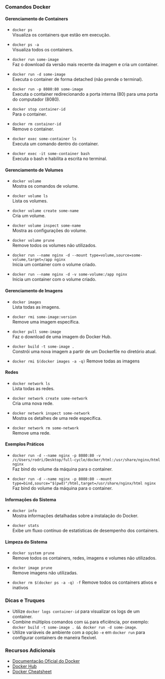 ### Comandos Docker

#### Gerenciamento de Containers

- `docker ps`  
  Visualiza os containers que estão em execução.

- `docker ps -a`  
  Visualiza todos os containers.

- `docker run some-image`  
  Faz o download da versão mais recente da imagem e cria um container.

- `docker run -d some-image`  
  Executa o container de forma detached (não prende o terminal).

- `docker run -p 8080:80 some-image`  
  Executa o container redirecionando a porta interna (80) para uma porta do computador (8080).

- `docker stop container-id`  
  Para o container.

- `docker rm container-id`  
  Remove o container.

- `docker exec some-container ls`  
  Executa um comando dentro do container.

- `docker exec -it some-container bash`  
  Executa o bash e habilita a escrita no terminal.

#### Gerenciamento de Volumes

- `docker volume`  
  Mostra os comandos de volume.

- `docker volume ls`  
  Lista os volumes.

- `docker volume create some-name`  
  Cria um volume.

- `docker volume inspect some-name`  
  Mostra as configurações do volume.

- `docker volume prune`  
  Remove todos os volumes não utilizados.

- `docker run --name nginx -d --mount type=volume,source=some-volume,target=/app nginx`  
  Inicia um container com o volume criado.

- `docker run --name nginx -d -v some-volume:/app nginx`  
  Inicia um container com o volume criado.

#### Gerenciamento de Imagens

- `docker images`  
  Lista todas as imagens.

- `docker rmi some-image:version`  
  Remove uma imagem específica.

- `docker pull some-image`  
  Faz o download de uma imagem do Docker Hub.

- `docker build -t some-image .`  
  Constrói uma nova imagem a partir de um Dockerfile no diretório atual.

- `docker rmi $(docker images -a -q)`
  Remove todas as imagens

#### Redes

- `docker network ls`  
  Lista todas as redes.

- `docker network create some-network`  
  Cria uma nova rede.

- `docker network inspect some-network`  
  Mostra os detalhes de uma rede específica.

- `docker network rm some-network`  
  Remove uma rede.

#### Exemplos Práticos

- `docker run -d --name nginx -p 8080:80 -v /c/Users/rodri/Desktop/full-cycle/docker/html:/usr/share/nginx/html nginx`  
  Faz bind do volume da máquina para o container.

- `docker run -d --name nginx -p 8080:80 --mount type=bind,source="$(pwd)"/html,target=/usr/share/nginx/html nginx`  
  Faz bind do volume da máquina para o container.

#### Informações do Sistema

- `docker info`  
  Mostra informações detalhadas sobre a instalação do Docker.

- `docker stats`  
  Exibe um fluxo contínuo de estatísticas de desempenho dos containers.

#### Limpeza do Sistema

- `docker system prune`  
  Remove todos os containers, redes, imagens e volumes não utilizados.

- `docker image prune`  
  Remove imagens não utilizadas.

- `docker rm $(docker ps -a -q) -f`
  Remove todos os containers ativos e inativos

### Dicas e Truques

- Utilize `docker logs container-id` para visualizar os logs de um container.
- Combine múltiplos comandos com `&&` para eficiência, por exemplo: `docker build -t some-image . && docker run -d some-image`.
- Utilize variáveis de ambiente com a opção `-e` em `docker run` para configurar containers de maneira flexível.

### Recursos Adicionais

- [Documentação Oficial do Docker](https://docs.docker.com/)
- [Docker Hub](https://hub.docker.com/)
- [Docker Cheatsheet](https://github.com/eon01/DockerCheatSheet)